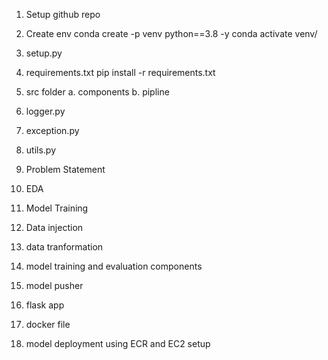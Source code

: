1. Setup github repo 
2. Create env 
          conda create -p venv python==3.8 -y
          conda activate venv/

3. setup.py
4. requirements.txt
           pip install -r requirements.txt   
     

5. src folder 
    a. components
    b. pipline

6. logger.py
7. exception.py
8. utils.py 
9. Problem Statement 
10. EDA
11. Model Training 
12. Data injection 
13. data tranformation
14. model training and evaluation components 
15. model pusher
16. flask app 
17. docker file
18. model deployment using ECR and EC2 setup 


          
           